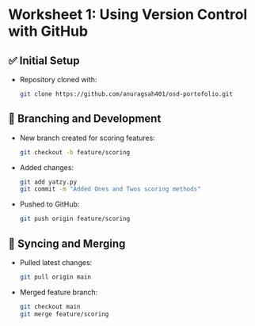 # Worksheet 1: Using Version Control with GitHub

## ✅ Initial Setup

- Repository cloned with:
  ```bash
  git clone https://github.com/anuragsah401/osd-portofolio.git
  ```

## 🌿 Branching and Development

- New branch created for scoring features:
  ```bash
  git checkout -b feature/scoring
  ```

- Added changes:
  ```bash
  git add yatzy.py
  git commit -m "Added Ones and Twos scoring methods"
  ```

- Pushed to GitHub:
  ```bash
  git push origin feature/scoring
  ```

## 🔄 Syncing and Merging

- Pulled latest changes:
  ```bash
  git pull origin main
  ```

- Merged feature branch:
  ```bash
  git checkout main
  git merge feature/scoring
  ```

